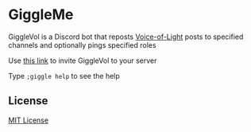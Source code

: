 # GiggleMe

GiggleVol is a Discord bot that reposts [Voice-of-Light](https://github.com/AtomToast/Voice-of-Light) posts to specified channels and optionally pings specified roles

Use [this link](https://discord.com/api/oauth2/authorize?client_id=794299174426247219&permissions=18496&scope=bot) to invite GiggleVol to your server

Type `;giggle help` to see the help

## License

[MIT License](/LICENSE)
